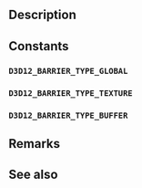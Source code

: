 ## Description

## Constants

### `D3D12_BARRIER_TYPE_GLOBAL`

### `D3D12_BARRIER_TYPE_TEXTURE`

### `D3D12_BARRIER_TYPE_BUFFER`

## Remarks

## See also